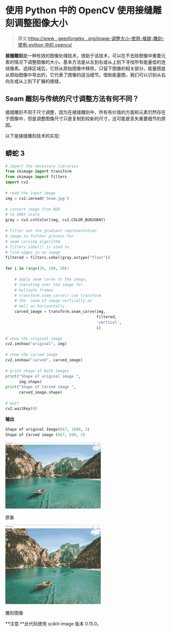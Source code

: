 # 使用 Python 中的 OpenCV 使用接缝雕刻调整图像大小

> 原文:[https://www . geesforgeks . org/image-调整大小-使用-接缝-雕刻-使用-python 中的 opencv/](https://www.geeksforgeeks.org/image-resizing-using-seam-carving-using-opencv-in-python/)

**接缝雕刻**是一种有效的图像处理技术，借助于该技术，可以在不去除图像中重要元素的情况下调整图像的大小。基本方法是从左到右或从上到下寻找所有能量低的连续像素。选择区域后，它将从原始图像中移除，只留下图像的相关部分。能量图是从原始图像中导出的，它代表了图像的适当细节。借助能量图，我们可以识别从右向左或从上到下扩展的接缝。

## Seam 雕刻与传统的尺寸调整方法有何不同？

接缝雕刻不同于尺寸调整，因为在接缝雕刻中，所有有价值的方面和元素仍然存在于图像中，但是调整图像尺寸只是复制到较新的尺寸，这可能是丢失重要细节的原因。

以下是接缝雕刻技术的实现:

## 蟒蛇 3

```py
# import the necessary libraries
from skimage import transform
from skimage import filters
import cv2

# read the input image
img = cv2.imread('Seam.jpg')

# convert image from BGR
# to GRAY scale
gray = cv2.cvtColor(img, cv2.COLOR_BGR2GRAY)

# filter out the gradient representation 
# image to further process for 
# seam carving algorithm
# filters.sobel() is used to 
# find edges in an image
filtered = filters.sobel(gray.astype("float"))

for i in range(20, 180, 20):

    # apply seam carve to the image, 
    # iterating over the image for
    # multiple frames
    # transform.seam_carve() can transform 
    # the  seam of image vertically as
    # well as horizontally
    carved_image = transform.seam_carve(img,
                                        filtered, 
                                        'vertical',
                                        i)

# show the original image
cv2.imshow("original", img)

# show the carved image
cv2.imshow("carved", carved_image)

# print shape of both images
print("Shape of original image ",
      img.shape)
print("Shape of Carved image ",
      carved_image.shape)

# wait 
cv2.waitKey(0)
```

**输出**

```py
Shape of original Image(667, 1000, 3)
Shape of Carved image (667, 840, 3)

```

![](img/f3551ea7854b7cec985159839cafcce5.png)

原象

![](img/666009d049ccf2b2494a51b08249df6b.png)

雕刻图像

**注意:**此代码使用 scikit-image 版本 0.15.0。